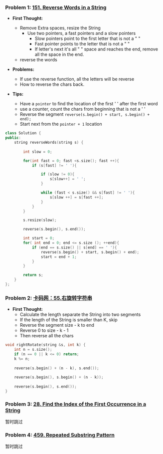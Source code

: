 ### Problem 1: [151. Reverse Words in a String](https://leetcode.com/problems/reverse-words-in-a-string/)
- **First Thought:**
	- Remove Extra spaces, resize the String 
		- Use two pointers, a fast pointers and a slow pointers
			- Slow pointers point to the first letter that is not a " "
			- Fast pointer points to the letter that is not a " "
			- If letter's next it's all " " space and reaches the end, remove all the space in the end.
	- reverse the words
- **Problems:**
	- If use the reverse function, all the letters will be reverse
	- How to reverse the chars back.

- **Tips:**
	- Have a `pointer` to find the location of the first ' ' after the first word
	- use a counter, count the chars from beginning that is not a ' '
	- Reverse the segment `reverse(s.begin() + start, s.begin() + end);`
	- Start next from the `pointer + 1` location

```cpp
class Solution {
public:
    string reverseWords(string s) {
        
        int slow = 0;

        for(int fast = 0; fast <s.size(); fast ++){
            if (s[fast] != ' '){

                if (slow != 0){
                    s[slow++] = ' ';
                }

                while (fast < s.size() && s[fast] != ' '){
                    s[slow ++] = s[fast ++];
                }
            }
        }

        s.resize(slow);

        reverse(s.begin(), s.end());

        int start = 0;
        for( int end = 0; end <= s.size (); ++end){
            if (end == s.size() || s[end] == ' '){
                reverse(s.begin() + start, s.begin() + end);
                start = end + 1;
            }
        }

        return s;
    }
};
```

### Problem 2: [卡码网：55.右旋转字符串](https://programmercarl.com/kamacoder/0055.%E5%8F%B3%E6%97%8B%E5%AD%97%E7%AC%A6%E4%B8%B2.html)
- **First Thought:**
	- Calculate the length separate the String into two segments
	- If the length of the String is smaller than K, skip
	- Reverse the segment size - k to end
	- Reverse 0 to size - k - 1
	- Then reverse all the chars

```cpp
void rightRotate(string &s, int k) {
    int n = s.size();
    if (n == 0 || k <= 0) return;
    k %= n; 
    
    reverse(s.begin() + (n - k), s.end());
    
    reverse(s.begin(), s.begin() + (n - k));
    
    reverse(s.begin(), s.end());
}
```

### Problem 3: [28. Find the Index of the First Occurrence in a String](https://leetcode.com/problems/find-the-index-of-the-first-occurrence-in-a-string/)
暂时跳过



### Problem 4: [459. Repeated Substring Pattern](https://leetcode.com/problems/repeated-substring-pattern/)
暂时跳过